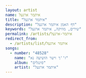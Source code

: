 ```yaml
---
layout: artist
name: איתמר ארגעל
title: "איתמר ארגעל"
description: "דף האמן איתמר ארגעל"
keywords: "שירים, מוזיקה, איתמר ארגעל"
permalink: /artists/איתמר-ארגעל
redirect_from:
  - /artists/list/איתמר ארגעל
songs:
  - number: "48528"
    name: "ז''ך וישר הושיעה נא"
    album: "סינגלים"
    artist: "איתמר ארגעל"
---
```

